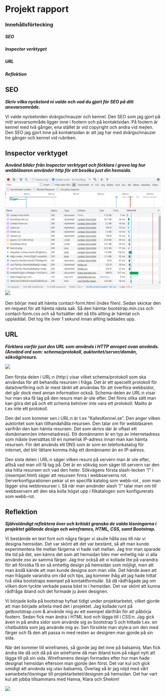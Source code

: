 # Projekt rapport


### Innehållsförtecking
#####  SEO
#####  Inspector verktyget
#####  URL
#####  Reflektion


## SEO 

***Skriv vilka nyckelord ni valde och vad du gjort för SEO på ditt ansvarsområde.***

 Vi valde nyckelorden dvärgschnauzer och kennel. Den SEO som jag gjort på mitt ansvarsområde ligger inne i footern och på kontaktsidan. 
 På  footern är kennel med två gånger, ena stället är vid copyright och andra vid mejlen. 
 Den SEO jag gjort inne på kontaktsidan är att jag har med dvärgschnauzer tre gånger och kennel vid rubriken.



## Inspector verktyget

***Använd bilder från Inspector verktyget och förklara i grova lag hur webbläsaren använder http för att besöka just din hemsida.***

![](HTTP-contact-form.png)
![](response-request-inlämning.png)

Den börjar med att hämta contact-form.html (index filen). Sedan skickar den en request för att hämta nästa sak. 
Så den hämtar bootstrap.min.css och contact-form.css och så fortsätter det så tills allting är hämtat och uppladdat. 
Det tog lite över 1 sekund innan allting laddades upp. 

## URL 

***Förklara varför just den  URL som används  i HTTP anropet ovan används. (Använd ord som: schema/protokoll, auktoritet/server/domän, sökväg/resurs.***

![](webbling-inlämning.png)

Den första delen i URL:n (http:) visar vilket schema/protokoll som ska användas för att behandla resursen i fråga. 
Det är ett speciellt protokoll för dataöverföring och är mest tänkt att användas för att överföra webbsidor, det går dock med annan information också.
Schema-delen av URL:n visar hur man ska få tag på den resurs man är ute efter. Det finns olika sätt man kan göra det på och ett schema behöver inte vara ett protokoll.
Mailto är t.ex inte ett protokoll.

Den del som kommer sen i URL:n är t.ex ”KallesKennel.se”. Den anger vilken auktoritet som kan tillhandahålla resursen. 
Den talar om för webbläsaren varifrån den kan hämta resursen. Det som skrivs där är oftast ett domännamn(en internetadress). 
Ett domännamn är en typ av internetadress som måste översättas till en numerisk IP-adress innan man kan hämta resursen. 
För det används ett DNS som är som en telefonkatalog för internet, det blir lättare komma ihåg ett domännamn än en IP-adress. 

Den sista delen i URL:n säger vilken resurs på servern man är ute efter, alltså vad man vill få tag på.
Det är en sökväg som säger till servern var den ska hitta resursen och vad den heter.
Sökvägens första slash-tecken ”/” i (/exempel.html) säger att resursen finns i webbserverns rot. 
Serverkonfigurationen pekar ut en specifik katalog som webb-rot , som man lägger sina webbresurser i. 
Så när man använder slash ”/” talar man om till webbservern att den ska kolla högst upp i filkatalogen som konfigurerats som webb-rot.

## Reflektion

***Självständigt reflektera över och kritiskt granska de valda lösningarna i projektet gällande design och wireframes, HTML, CSS, samt Bootstrap.***

Vi bestämde en text font och några färger vi skulle hålla oss till när vi designa hemsidan. 
Det var skönt att det var bestämt, så att man kunde experimentera lite mellan färgerna vi hade valt mellan. 
Jag tror man sparade lite tid på det, sen känns det som att hemsidan blev mer enhetlig när vi alla använde oss av samma färger. 
Jag tror också att vi kollade lite på varandra för att försöka få en så enhetlig design på hemsidan som möjligt, men att man ändå kände att man kunde designa som man ville. 
Det hände även att man frågade varandra om råd och tips, jag kommer ihåg att jag hade hittat två olika bootstraps exempel på kontaktformulär. 
Så då rådfrågade jag om vilken dom tyckte verkade passa bäst in i hemsidan. Det var skönt att kunna rådfråga ibland och det formade ju även designen. 

Vi började kolla på bootstrap hyfsat tidigt under projektarbetet, vilket gjorde att man började arbeta med det i projektet. 
Jag kollade runt på getbootstrap.com & använde mig av ett exempel därifrån för att påbörja footern. Sedan fick man ändra i HTML kod och lägga till i CSS:n. 
Jag gick även in på andra sidor som använde sig av bootstrap 5 och hittade t.ex. en chatbubbla som jag använde mig av. 
Sen försökte man style:a om den med färger och få den att passa in med resten av designen man gjorde på sin sida.

När det kommer till wireframes, så gjorde jag det inne på balsamiq. Man fick ändra lite då och då på sin wireframe då man ibland kom på något nytt att lägga till på sin sida.
Wireframens design formades efter hur man hade designat hemsidan eftersom man gjorde den först. Det var kul och gick smidigt att använda sig utav balsamiq.
Överlag så är jag nöjd med vårt samarbete/lösningar till projektarbetet/designen på hemsidan. Det har vart kul att jobba tillsammans med Hanna, Klara och Shekim!

![](wireframe-contact-footer-inlämning1.png)
